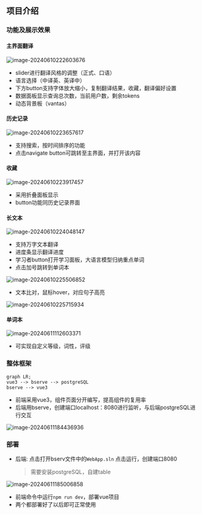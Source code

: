 ## 项目介绍

### 功能及展示效果

#### 主界面翻译

![image-20240610222603676](C:\Users\15027\AppData\Roaming\Typora\typora-user-images\image-20240610222603676.png)

- slider进行翻译风格的调整（正式、口语）
- 语言选择（中译英、英译中）
- 下方button支持字体放大缩小，复制翻译结果，收藏，翻译偏好设置
- 数据面板显示查询总次数，当前用户数，剩余tokens
- 动态背景板（vantas）

#### 历史记录

![image-20240610223657617](C:\Users\15027\AppData\Roaming\Typora\typora-user-images\image-20240610223657617.png)

- 支持搜索，按时间排序的功能
- 点击navigate button可跳转至主界面，并打开该内容

#### 收藏

![image-20240610223917457](C:\Users\15027\AppData\Roaming\Typora\typora-user-images\image-20240610223917457.png)

- 采用折叠面板显示
- button功能同历史记录界面

#### 长文本

![image-20240610224048147](C:\Users\15027\AppData\Roaming\Typora\typora-user-images\image-20240610224048147.png)

- 支持万字文本翻译
- 进度条显示翻译进度
- 学习者button打开学习面板，大语言模型归纳重点单词
- 点击加号跳转到单词本

![image-20240610225506852](C:\Users\15027\AppData\Roaming\Typora\typora-user-images\image-20240610225506852.png)

- 文本比对，鼠标hover，对应句子高亮

![image-20240610225715934](C:\Users\15027\AppData\Roaming\Typora\typora-user-images\image-20240610225715934.png)

#### 单词本

![image-20240611112603371](C:\Users\15027\AppData\Roaming\Typora\typora-user-images\image-20240611112603371.png)

- 可实现自定义等级，词性，评级

### 整体框架

 ```mermaid
graph LR;
vue3 --> bserve --> postgreSQL
bserve --> vue3 
 ```

- 前端采用vue3，组件页面分开编写，提高组件的复用率
- 后端用bserve，创建端口localhost：8080进行监听，与后端postgreSQL进行交互

![image-20240611184436936](C:\Users\15027\AppData\Roaming\Typora\typora-user-images\image-20240611184436936.png)

### 部署

- 后端: 点击打开bserv文件中的`WebApp.sln` 点击运行，创建端口8080

  >需要安装postgreSQL，自建table

![image-20240611185006858](C:\Users\15027\AppData\Roaming\Typora\typora-user-images\image-20240611185006858.png)

- 前端命令中运行`npm run dev`，部署vue项目
- 两个都部署好了以后即可正常使用
